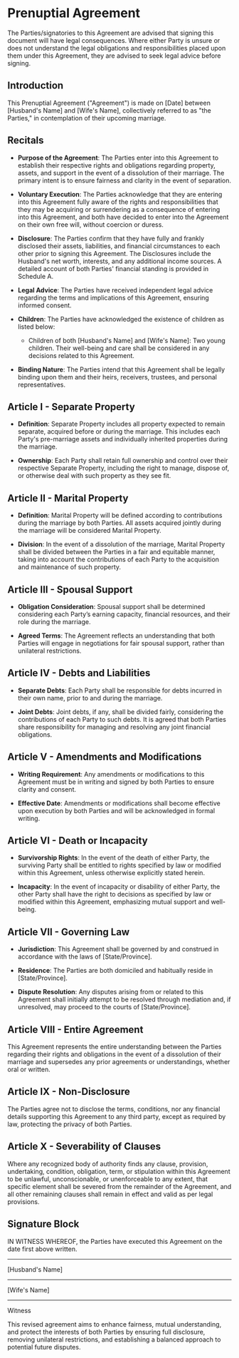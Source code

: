 # Prenuptial Agreement

The Parties/signatories to this Agreement are advised that signing this document will have legal consequences. Where either Party is unsure or does not understand the legal obligations and responsibilities placed upon them under this Agreement, they are advised to seek legal advice before signing.

## Introduction
This Prenuptial Agreement ("Agreement") is made on [Date] between [Husband's Name] and [Wife's Name], collectively referred to as "the Parties," in contemplation of their upcoming marriage.

## Recitals
- **Purpose of the Agreement**: The Parties enter into this Agreement to establish their respective rights and obligations regarding property, assets, and support in the event of a dissolution of their marriage. The primary intent is to ensure fairness and clarity in the event of separation.

- **Voluntary Execution**: The Parties acknowledge that they are entering into this Agreement fully aware of the rights and responsibilities that they may be acquiring or surrendering as a consequence of entering into this Agreement, and both have decided to enter into the Agreement on their own free will, without coercion or duress.

- **Disclosure**: The Parties confirm that they have fully and frankly disclosed their assets, liabilities, and financial circumstances to each other prior to signing this Agreement. The Disclosures include the Husband's net worth, interests, and any additional income sources. A detailed account of both Parties' financial standing is provided in Schedule A.

- **Legal Advice**: The Parties have received independent legal advice regarding the terms and implications of this Agreement, ensuring informed consent.

- **Children**: The Parties have acknowledged the existence of children as listed below:
    - Children of both [Husband's Name] and [Wife's Name]: Two young children. Their well-being and care shall be considered in any decisions related to this Agreement.

- **Binding Nature**: The Parties intend that this Agreement shall be legally binding upon them and their heirs, receivers, trustees, and personal representatives.

## Article I - Separate Property
- **Definition**: Separate Property includes all property expected to remain separate, acquired before or during the marriage. This includes each Party's pre-marriage assets and individually inherited properties during the marriage.

- **Ownership**: Each Party shall retain full ownership and control over their respective Separate Property, including the right to manage, dispose of, or otherwise deal with such property as they see fit.

## Article II - Marital Property
- **Definition**: Marital Property will be defined according to contributions during the marriage by both Parties. All assets acquired jointly during the marriage will be considered Marital Property.

- **Division**: In the event of a dissolution of the marriage, Marital Property shall be divided between the Parties in a fair and equitable manner, taking into account the contributions of each Party to the acquisition and maintenance of such property.

## Article III - Spousal Support
- **Obligation Consideration**: Spousal support shall be determined considering each Party’s earning capacity, financial resources, and their role during the marriage. 

- **Agreed Terms**: The Agreement reflects an understanding that both Parties will engage in negotiations for fair spousal support, rather than unilateral restrictions. 

## Article IV - Debts and Liabilities
- **Separate Debts**: Each Party shall be responsible for debts incurred in their own name, prior to and during the marriage.

- **Joint Debts**: Joint debts, if any, shall be divided fairly, considering the contributions of each Party to such debts. It is agreed that both Parties share responsibility for managing and resolving any joint financial obligations.

## Article V - Amendments and Modifications
- **Writing Requirement**: Any amendments or modifications to this Agreement must be in writing and signed by both Parties to ensure clarity and consent.

- **Effective Date**: Amendments or modifications shall become effective upon execution by both Parties and will be acknowledged in formal writing.

## Article VI - Death or Incapacity

- **Survivorship Rights**: In the event of the death of either Party, the surviving Party shall be entitled to rights specified by law or modified within this Agreement, unless otherwise explicitly stated herein.

- **Incapacity**: In the event of incapacity or disability of either Party, the other Party shall have the right to decisions as specified by law or modified within this Agreement, emphasizing mutual support and well-being.

## Article VII - Governing Law
- **Jurisdiction**: This Agreement shall be governed by and construed in accordance with the laws of [State/Province].

- **Residence**: The Parties are both domiciled and habitually reside in [State/Province].

- **Dispute Resolution**: Any disputes arising from or related to this Agreement shall initially attempt to be resolved through mediation and, if unresolved, may proceed to the courts of [State/Province].

## Article VIII - Entire Agreement
This Agreement represents the entire understanding between the Parties regarding their rights and obligations in the event of a dissolution of their marriage and supersedes any prior agreements or understandings, whether oral or written.

## Article IX - Non-Disclosure
The Parties agree not to disclose the terms, conditions, nor any financial details supporting this Agreement to any third party, except as required by law, protecting the privacy of both Parties.

## Article X - Severability of Clauses
Where any recognized body of authority finds any clause, provision, undertaking, condition, obligation, term, or stipulation within this Agreement to be unlawful, unconscionable, or unenforceable to any extent, that specific element shall be severed from the remainder of the Agreement, and all other remaining clauses shall remain in effect and valid as per legal provisions.

## Signature Block
IN WITNESS WHEREOF, the Parties have executed this Agreement on the date first above written.

__________________________  
[Husband's Name]  

__________________________  
[Wife's Name]  

__________________________  
Witness  

This revised agreement aims to enhance fairness, mutual understanding, and protect the interests of both Parties by ensuring full disclosure, removing unilateral restrictions, and establishing a balanced approach to potential future disputes.